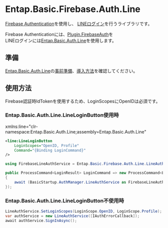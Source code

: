 ﻿# Entap.Basic.Firebase.Auth.Line 
[Firebase Authentication](https://firebase.google.com/docs/auth?hl=ja)を使用し、
[LINEログイン](https://developers.line.biz/ja/reference/line-login/)を行うライブラリです。

Firebase Authenticationには、[Plugin.FirebaseAuth](https://github.com/f-miyu/Plugin.FirebaseAuth)を  
LINEログインには[Entap.Basic.Auth.Line](https://github.com/entap/Entap.Basic/tree/main/Source/Entap.Basic.Auth.Line/Entap.Basic.Auth.Line.NuGet)を使用します。


## 準備
[Entap.Basic.Auth.Line](https://github.com/entap/Entap.Basic/tree/main/Source/Entap.Basic.Auth.Line/Entap.Basic.Auth.Line.NuGet)の[事前準備](https://github.com/entap/Entap.Basic/tree/main/Source/Entap.Basic.Auth.Line/Entap.Basic.Auth.Line.NuGet#%E4%BA%8B%E5%89%8D%E6%BA%96%E5%82%99)、[導入方法](https://github.com/entap/Entap.Basic/tree/main/Source/Entap.Basic.Auth.Line/Entap.Basic.Auth.Line.NuGet#%E5%B0%8E%E5%85%A5%E6%96%B9%E6%B3%95)を確認してください。


## 使用方法
Firebase認証時IdTokenを使用するため、LoginScopesにOpenIDは必須です。

### Entap.Basic.Auth.Line.LineLoginButton使用時
xmlns:line="clr-namespace:Entap.Basic.Auth.Line;assembly=Entap.Basic.Auth.Line"
```xml
<line:LineLoginButton
    LoginScopes="OpenID, Profile"
    Command="{Binding LoginCommand}"
/>
```

```csharp
using FirebaseLineAuthService = Entap.Basic.Firebase.Auth.Line.LineAuthService;

public ProcessCommand<LoginResult> LoginCommand => new ProcessCommand<LoginResult>(async (LoginResult arg) =>
{
    await (BasicStartup.AuthManager.LineAuthService as FirebaseLineAuthService).SignInAsync(arg);
});
```

### Entap.Basic.Auth.Line.LineLoginButton不使用時
```csharp
LineAuthService.SetLoginScopes(LoginScope.OpenID, LoginScope.Profile);
var authService = new LineAuthService([IAuthErrorCallback]);
await authService.SignInAsync();
```